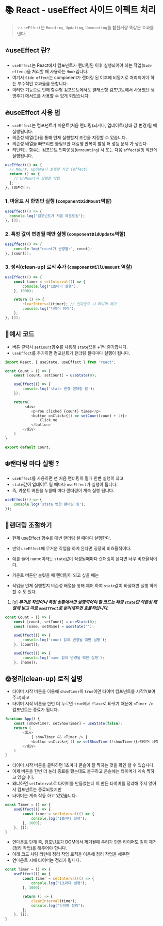 # 📚 React - useEffect 사이드 이펙트 처리

> 💡 `useEffect`는 `Mounting`, `Updating`, `Unmounting`를 합친거랑 똑같은 효과를 낸다.

## ⭐useEffect 란?
* `useEffect`는 React에서 컴포넌트가 렌더링된 이후 실행되어야 하는 작업(`Side effect`)을 처리할 때 사용하는 `Hook`입니다.
* 여기서 `Side effect`는 component가 랜더링 된 이후에 비동기로 처리되어야 하는 부수적인 효과들을 뜻합니다. 
* 이러한 기능으로 인해 함수형 컴포넌트에서도 클래스형 컴포넌트에서 사용했던 생명주기 메서드를 사용할 수 있게 되었습니다. 

## 🔥useEffect 사용 법
* `useEffect`는 컴포넌트가 마운트(처음 렌더링)되거나, 업데이트(상태 값 변경)될 때 실행됩니다.
* 의존성 배열([])을 통해 언제 실행할지 조건을 지정할 수 있습니다.
* 의존성 배열을 빠뜨리면 불필요한 재실행 반복이 발생 해 성능 문제 가 생긴다.
* 리턴되는 함수는 컴포넌트 언마운팅(`Unmounting`) 시 또는 다음 `effect`실행 직전에 실행됩니다.
```javascript
useEffect(() => {
  // Mount, Update시 실행할 작업 (effect)
  return () => {
    // UnMount시 실행할 작업
  };
}, [의존성]);
```

### 1. 마운트 시 한번만 실행 (`componentDidMount`역할)
```javascript
useEffect(() => {
  console.log("컴포넌트가 처음 마운트됨");
}, []);
```
### 2. 특정 값이 변경될 때만 실행 (`componentDidUpdate`역할)
```javascript
useEffect(() => {
    console.log("count가 변경됨:", count);
}, [count]);
```
### 3. 정리(clean-up) 로직 추가 (`componentWillUnmount` 역할)
```javascript
useEffect(() => {
    const timer = setInterval(() => {
        console.log("1초마다 실행");
    }, 1000);

    return () => {
        clearInterval(timer); // 언마운트 시 타이머 제거
        console.log("타이머 정리");
    };
}, []);
```

## 🌱예시 코드 
* 버튼 클릭시 `setCount`함수를 사용해 `state`값을 +1씩 증가합니다.
* `useEffect`를 추가하면 컴포넌트가 랜더링 될때마다 실행이 됩니다.
```javascript
import React, { useState, useEffect } from "react";

const Count = () => {
    const [count, setCount] = useState(0);

    useEffect(() => {
        console.log('state 변경 랜더링 됨');
    });

    return(
         <div>
            <p>You clicked {count} times</p>
            <button onClick={() => setCount(count + 1)}>
                Click me
            </button>
        </div>
    )
}

export default Count;
```

## ❄️랜더링 마다 실행 ?
* `useEffect`를 사용하면 맨 처음 랜더링이 될때 한번 실행이 되고 
* `state`값이 업데이트 될 때마다 `useEffect`가 실행이 됩니다. 
* 즉, 카운트 버튼을 누를때 마다 랜더링이 계속 실행 됩니다. 

```javascript
useEffect(() => {
    console.log('state 변경 랜더링 됨');
});
```

## 🎃랜더링 조절하기
* 현제 useEffect 함수를 매번 랜더링 될 때마다 실행한다.
* 만약 `useEffect`에 무거운 작업을 하게 된다면 굉장히 비효율적이다.


* 예를 들어 name이라는 `state`값이 작성될때마다 랜더링이 된다면 너무 비효율적이다.
* 카운트 버튼만 눌렀을 때 랜더링이 되고 싶을 때는
* 작업을 언제 실행할지 의존성 배열을 통해 제어 하여 `state`값이 바뀔때만 실행 하게 할 수 도 있다.

 1. [x] **_무거운 작업이나 특정 상황에서만 실행되어야 할 코드는 해당 `state`만 의존성 배열에 넣고 따로 `useEffect`로 분리해두면 효율적입니다._**

```javascript
const Count = () => {
    const [count, setCount] = useState(0);
    const [name, setName] = useState('');
    
    useEffect(() => {
        console.log('count 값이 변경될 때만 실행');
    }, [count]);

    useEffect(() => {
        console.log('name 값이 변경될 때만 실행');
    }, [name]);
```

## 🌞정리(clean-up) 로직 설명
* 타이머 시작 버튼을 이용해 `showTimer`이 `true`이면 타이머 컴포넌트를 시작?(보여주고)하고 
* 타이머 시작 버튼을 한번 더 누르면 `true`에서 `flase`로 바뀌기 때문에 `<Timer />` 컴포넌트는 종료가 됩니다.
```javascript
function App() {
    const [showTimer, setShowTimer] = useState(false);
    return (
        <div>
            { showTimer && <Timer /> }
            <button onClick={ () => setShowTimer(!showTimer)}>타이머 시작</button>
        </div>
    )
}
```
* 타이머 시작 버튼을 클릭하면 1초마다 콘솔이 잘 찍히는 것을 확인 할 수 있습니다. 
* 이제 버튼을 한번 더 눌러 종료를 했는데도 불구하고 콘솔에는 타이머가 계속 찍히고 있습니다. 
* 왜냐하면 `setInterval`로 타이머를 만들었는데 이 만든 타이머를 정리해 주지 않아서 컴포넌트는 종료되었지만 
* 타이머는 계속 작동 하고 있었습니다.
```javascript
const Timer = () => {
    useEffect(() => {
        const timer = setInterval(() => {
            console.log("1초마다 실행");
        }, 1000);
    }, []);
}
```
* 언마운트 단계 즉, 컴포넌트가 DOM에서 제거될때 우리가 만든 타이머도 같이 제거(정리 작업)를 해주어야 합니다.
* 아래 코드 처럼 리턴에 정리 작업 로직을 이용해 정리 작업을 해주면 
* 언마운트 시에 타이머는 정리가 됩니다.
```javascript
const Timer = () => {
    useEffect(() => {
        const timer = setInterval(() => {
            console.log("1초마다 실행");
        }, 1000);

        return () => {
            clearInterval(timer); 
            console.log("타이머 정리");
        };
    }, []);
}
```
